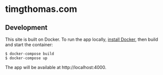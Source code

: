 # timgthomas.com

## Development

This site is built on Docker. To run the app locally, [install Docker](https://docs.docker.com/get-docker/), then build and start the container:

```
$ docker-compose build
$ docker-compose up
```

The app will be available at http://localhost:4000.

